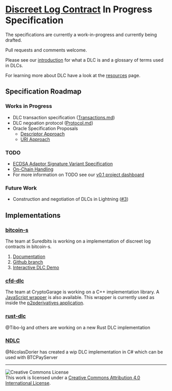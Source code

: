 # [Discreet Log Contract](https://adiabat.github.io/dlc.pdf) In Progress Specification

The specifications are currently a work-in-progress and currently being
drafted.

Pull requests and comments welcome.

Please see our [introduction](Introduction.md) for what a DLC is and a glossary of terms used in DLCs.

For learning more about DLC have a look at the [resources](Resources.md) page.

## Specification Roadmap

### Works in Progress

- DLC transaction specification ([Transactions.md](Transactions.md))
- DLC negoation protocol ([Protocol.md](Protocol.md))
- Oracle Specification Proposals
  - [Descriptor Approach](https://github.com/discreetlogcontracts/dlcspecs/pull/55)
  - [URI Approach](https://github.com/discreetlogcontracts/dlcspecs/pull/63)

### TODO

- [ECDSA Adaptor Signature Variant Specification](https://github.com/discreetlogcontracts/dlcspecs/issues/50)
- [On-Chain Handling](https://github.com/discreetlogcontracts/dlcspecs/issues/78)
- For more information on TODO see our [v0.1 project dashboard](https://github.com/discreetlogcontracts/dlcspecs/projects/1)

### Future Work

- Construction and negotiation of DLCs in Lightning ([#3](https://github.com/discreetlogcontracts/dlcspecs/issues/3))

## Implementations

### [bitcoin-s](https://github.com/bitcoin-s/bitcoin-s/tree/adaptor-dlc/dlc/src/main/scala/org/bitcoins/dlc)

The team at Suredbits is working on a implementation of discreet log contracts in bitcoin-s. 

1. [Documentation](https://bitcoin-s.org/docs/next/wallet/dlc)
2. [Github branch](https://github.com/bitcoin-s/bitcoin-s/tree/adaptor-dlc/dlc/src/main/scala/org/bitcoins/dlc)
3. [Interactive DLC Demo](https://scastie.scala-lang.org/nkohen/OVWMOXwPRryREhVNw7pjLw/11)

### [cfd-dlc](https://github.com/p2pderivatives/cfd-dlc)

The team at CryptoGarage is working on a C++ implementation library.
A [JavaScript wrapper](https://github.com/p2pderivatives/cfd-dlc) is also available.
This wrapper is currently used as inside the [p2pderivatives application](https://github.com/p2pderivatives/p2pderivatives-client).

### [rust-dlc](https://github.com/p2pderivatives/rust-dlc)

@Tibo-lg and others are working on a new Rust DLC implementation

### [NDLC](https://github.com/dgarage/NDLC)

@NicolasDorier has created a wip DLC implementation in C# which can be used with BTCPayServer

---

![Creative Commons License](https://i.creativecommons.org/l/by/4.0/88x31.png "License CC-BY")
<br>
This work is licensed under a [Creative Commons Attribution 4.0 International License](http://creativecommons.org/licenses/by/4.0/).
